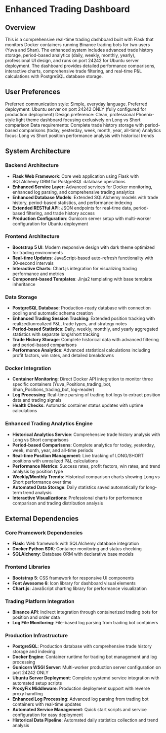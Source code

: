 # Enhanced Trading Dashboard

## Overview

This is a comprehensive real-time trading dashboard built with Flask that monitors Docker containers running Binance trading bots for two users (Yuva and Shan). The enhanced system includes advanced trade history storage, period-based analytics (daily, weekly, monthly, yearly), professional UI design, and runs on port 24242 for Ubuntu server deployment. The dashboard provides detailed performance comparisons, interactive charts, comprehensive trade filtering, and real-time P&L calculations with PostgreSQL database storage.

## User Preferences

Preferred communication style: Simple, everyday language.
Preferred deployment: Ubuntu server on port 24242 ONLY (fully configured for production deployment)
Design preference: Clean, professional Phoenix-style light theme dashboard focusing exclusively on Long vs Short comparison
Data requirements: Complete trade history storage with period-based comparisons (today, yesterday, week, month, year, all-time)
Analytics focus: Long vs Short position performance analysis with historical trends

## System Architecture

### Backend Architecture
- **Flask Web Framework**: Core web application using Flask with SQLAlchemy ORM for PostgreSQL database operations
- **Enhanced Service Layer**: Advanced services for Docker monitoring, enhanced log parsing, and comprehensive trading analytics
- **Enhanced Database Models**: Extended SQLAlchemy models with trade history, period-based statistics, and performance indexing
- **Extended RESTful API**: JSON endpoints for real-time data, period-based filtering, and trade history access
- **Production Configuration**: Gunicorn server setup with multi-worker configuration for Ubuntu deployment

### Frontend Architecture
- **Bootstrap 5 UI**: Modern responsive design with dark theme optimized for trading environments
- **Real-time Updates**: JavaScript-based auto-refresh functionality with 30-second intervals
- **Interactive Charts**: Chart.js integration for visualizing trading performance and metrics
- **Component-based Templates**: Jinja2 templating with base template inheritance

### Data Storage
- **PostgreSQL Database**: Production-ready database with connection pooling and automatic schema creation
- **Enhanced Trading Session Tracking**: Extended position tracking with realized/unrealized P&L, trade types, and strategy notes
- **Period-based Statistics**: Daily, weekly, monthly, and yearly aggregated statistics with separate long/short tracking
- **Trade History Storage**: Complete historical data with advanced filtering and period-based comparisons
- **Performance Analytics**: Advanced statistical calculations including profit factors, win rates, and detailed breakdowns

### Docker Integration
- **Container Monitoring**: Direct Docker API integration to monitor three specific containers (Yuva_Positions_trading_bot, Shan_Positions_trading_bot, log-reader)
- **Log Processing**: Real-time parsing of trading bot logs to extract position data and trading signals
- **Health Checks**: Automatic container status updates with uptime calculations

### Enhanced Trading Analytics Engine
- **Historical Analytics Service**: Comprehensive trade history analysis with Long vs Short comparisons
- **Period-based Comparisons**: Complete analytics for today, yesterday, week, month, year, and all-time periods
- **Real-time Position Management**: Live tracking of LONG/SHORT positions with unrealized P&L calculations
- **Performance Metrics**: Success rates, profit factors, win rates, and trend analysis by position type
- **Weekly/Monthly Trends**: Historical comparison charts showing Long vs Short performance over time
- **Automated Data Storage**: Daily statistics saved automatically for long-term trend analysis
- **Interactive Visualizations**: Professional charts for performance comparison and trading distribution analysis

## External Dependencies

### Core Framework Dependencies
- **Flask**: Web framework with SQLAlchemy database integration
- **Docker Python SDK**: Container monitoring and status checking
- **SQLAlchemy**: Database ORM with declarative base models

### Frontend Libraries
- **Bootstrap 5**: CSS framework for responsive UI components
- **Font Awesome 6**: Icon library for dashboard visual elements
- **Chart.js**: JavaScript charting library for performance visualization

### Trading Platform Integration
- **Binance API**: Indirect integration through containerized trading bots for position and order data
- **Log File Monitoring**: File-based log parsing from trading bot containers

### Production Infrastructure
- **PostgreSQL**: Production database with comprehensive trade history storage and indexing
- **Docker Engine**: Container runtime for trading bot management and log processing
- **Gunicorn WSGI Server**: Multi-worker production server configuration on port 24242 ONLY
- **Ubuntu Server Deployment**: Complete systemd service integration with automated setup scripts
- **ProxyFix Middleware**: Production deployment support with reverse proxy handling
- **Enhanced Log Processing**: Advanced log parsing from trading bot containers with real-time updates
- **Automated Service Management**: Quick start scripts and service configuration for easy deployment
- **Historical Data Pipeline**: Automated daily statistics collection and trend analysis